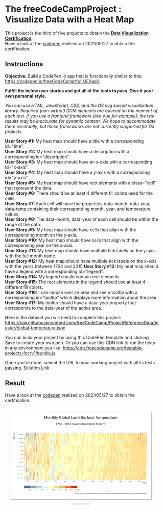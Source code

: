 # The freeCodeCampProject : Visualize Data with a Heat Map  
This project is the third of five projects to obtain the [**Data Visualization Certification**](https://www.freecodecamp.org/certification/fcc3ab085a4-3e2d-4160-a445-50914111cc0d/data-visualization).  
Have a look at the [codepen](https://codepen.io/s-manguy/full/WNpEzrW) realised on 2021/05/27 to obtain the certification.

## Instructions
**Objective:** Build a CodePen.io app that is functionally similar to this: https://codepen.io/freeCodeCamp/full/JEXgeY.  

**Fulfill the below user stories and get all of the tests to pass. Give it your own personal style.**  

*You can use HTML, JavaScript, CSS, and the D3 svg-based visualization library. Required (non-virtual) DOM elements are queried on the moment of each test. If you use a frontend framework (like Vue for example), the test results may be inaccurate for dynamic content. We hope to accommodate them eventually, but these frameworks are not currently supported for D3 projects.*

**User Story #1:** My heat map should have a title with a corresponding id="title".  
**User Story #2:** My heat map should have a description with a corresponding id="description".  
**User Story #3:** My heat map should have an x-axis with a corresponding id="x-axis".  
**User Story #4:** My heat map should have a y-axis with a corresponding id="y-axis".  
**User Story #5:** My heat map should have rect elements with a class="cell" that represent the data.  
**User Story #6:** There should be at least 4 different fill colors used for the cells.  
**User Story #7:** Each cell will have the properties data-month, data-year, data-temp containing their corresponding month, year, and temperature values.  
**User Story #8:** The data-month, data-year of each cell should be within the range of the data.  
**User Story #9:** My heat map should have cells that align with the corresponding month on the y-axis.  
**User Story #10:** My heat map should have cells that align with the corresponding year on the x-axis.  
**User Story #11:** My heat map should have multiple tick labels on the y-axis with the full month name.  
**User Story #12:** My heat map should have multiple tick labels on the x-axis with the years between 1754 and 2015  **User Story #13:** My heat map should have a legend with a corresponding id="legend".    
**User Story #14:** My legend should contain rect elements.  
**User Story #15:** The rect elements in the legend should use at least 4 different fill colors.  
**User Story #16:** I can mouse over an area and see a tooltip with a corresponding id="tooltip" which displays more information about the area.  
**User Story #17:** My tooltip should have a data-year property that corresponds to the data-year of the active area.  

Here is the dataset you will need to complete this project: https://raw.githubusercontent.com/freeCodeCamp/ProjectReferenceData/master/global-temperature.json

You can build your project by using this CodePen template and clicking Save to create your own pen. Or you can use this CDN link to run the tests in any environment you like: https://cdn.freecodecamp.org/testable-projects-fcc/v1/bundle.js

Once you're done, submit the URL to your working project with all its tests passing.
Solution Link

## Result
Have a look at the [codepen](https://codepen.io/s-manguy/full/WNpEzrW) realised on 2021/05/27 to obtain the certification.  
  

![heatmap realized by sandrine MANGUY](https://github.com/s-manguy/projects/blob/main/data-visualization/fcc-03-heatmap/13%20heatmap_sandrinemanguy_red.png)
